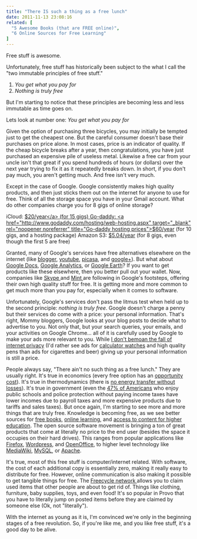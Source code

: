 ```yaml
---
title: "There IS such a thing as a free lunch"
date: 2011-11-13 23:08:16
related: [
  "5 Awesome Books (that are FREE online)",
  "6 Online Sources for Free Learning"
]
---
```


Free stuff is awesome.

Unfortunately, free stuff has historically been subject to the what I call the "two immutable principles of free stuff."

1.  *You get what you pay for*
2.  *Nothing is truly free*

But I'm starting to notice that these principles are becoming less and less immutable as time goes on.

Lets look at number one: *You get what you pay for*

Given the option of purchasing three bicycles, you may initially be tempted just to get the cheapest one. But the careful consumer doesn't base their purchases on price alone. In most cases, price is an indicator of quality. If the cheap bicycle breaks after a year, then congratulations, you have just purchased an expensive pile of useless metal. Likewise a free car from your uncle isn't that great if you spend hundreds of hours (or dollars) over the next year trying to fix it as it repeatedly breaks down. In short, if you don't pay much, you aren't getting much. And free isn't very much.

Except in the case of Google. Google consistently makes high quality products, and then just sticks them out on the internet for anyone to use for free. Think of all the storage space you have in your Gmail account. What do other companies charge you for 8 gigs of online storage?

iCloud: <a href="http://news.cnet.com/8301-27076_3-20086642-248/apple-prices-out-extra-icloud-storage/" target="_blank" rel="noopener noreferrer" title="iCloud prices">$20/year</a> (for 15 gigs)
Go-daddy: <a href="http://www.godaddy.com/hosting/web-hosting.aspx" target="_blank" rel="noopener noreferrer" title="Go-daddy hosting prices">$60/year</a> (for 10 gigs, and a hosting package)
Amazon S3: <a href="http://aws.amazon.com/s3/pricing/" target="_blank" rel="noopener noreferrer" title="Amazon S3 Storage">$5.04/year</a> (for 8 gigs, even though the first 5 are free)

Granted, many of Google's services have free alternatives elsewhere on the internet (like <a href="http://blogger.com" target="_blank" rel="noopener noreferrer" title="Blogger">blogger</a>, <a href="http://youtube.com" target="_blank" rel="noopener noreferrer" title="YouTube">youtube</a>, <a href="http://picasa.com" target="_blank" rel="noopener noreferrer" title="Picasa">picasa</a>, and <a href="http://plus.google.com" target="_blank" rel="noopener noreferrer" title="Google Plus">google+</a>). But what about <a href="http://docs.google.com" target="_blank" rel="noopener noreferrer" title="Google Docs">Google Docs</a>, <a href="http://google.com/analytics" target="_blank" rel="noopener noreferrer" title="Google Analytics">Google Analytics</a>, or <a href="http://www.google.com/earth/index.html" target="_blank" rel="noopener noreferrer" title="Google Earth">Google Earth</a>? If you want to get products like these elsewhere, then you better pull out your wallet. Now, companies like <a href="http://skype.com" target="_blank" rel="noopener noreferrer" title="Skype">Skype </a>and <a href="http://mint.com" target="_blank" rel="noopener noreferrer" title="Mint: Personal Finance Simplified">Mint </a>are following in Google's footsteps, offering their own high quality stuff for free. It is getting more and more common to get much more than you pay for, especially when it comes to software.

Unfortunately, Google's services don't pass the litmus test when held up to the second principle: *nothing is truly free*. Google doesn't charge a penny but their services do come with a price: your personal information. That's right, Mommy bloggers, Google looks at your blog posts to decide what to advertise to you. Not only that, but your search queries, your emails, and your activities on Google Chrome... all of it is carefully used by Google to make your ads more relevant to you. While <a href="{{site.url}}/2011/08/21/the-fall-of-internet-privacy/" target="_blank" rel="noopener noreferrer" title="The Fall of Internet Privacy">I don't bemoan the fall of internet privacy</a> (I'd rather see ads for <a href="{{site.url}}/assets/images/casio-calculator-watch.jpg" target="_blank" rel="noopener noreferrer" title="check out this bad boy...">calculator watches</a> and high quality pens than ads for cigarettes and beer) giving up your personal information is still a price.

People always say, "There ain't no such thing as a free lunch." They are usually right. It's true in economics (every free option has an <a href="{{site.url}}/2011/08/08/opportunity-costs/" target="_blank" rel="noopener noreferrer" title="Opportunity Costs">opportunity cost</a>). It's true in thermodynamics (there is <a href="http://en.wikipedia.org/wiki/Second_law_of_thermodynamics" target="_blank" rel="noopener noreferrer" title="Second law of Thermodynamics">no energy transfer without losses</a>). It's true in government (even the <a href="http://www.theatlantic.com/business/archive/2011/10/signs-of-dissent-what-about-the-47-who-pay-no-federal-income-taxes/246721/" target="_blank" rel="noopener noreferrer" title="Half of the 99% pay no income taxes">47% of Americans</a> who enjoy public schools and police protection without paying income taxes have lower incomes due to payroll taxes and more expensive products due to tariffs and sales taxes). But once again, I'm starting to see more and more things that are truly free. Knowledge is becoming free, as we see better sources for <a href="{{site.url}}/2011/04/25/5-awesome-books-that-are-free-online/" target="_blank" rel="noopener noreferrer" title="5 Awesome Books (that are FREE online)">free books</a>, <a href="{{site.url}}/2010/11/28/6-online-sources-for-free-learning/" target="_blank" rel="noopener noreferrer" title="6 Online Sources for Free Learning">online learning</a>, and <a href="{{site.url}}/2011/10/30/turning-traditional-education-upside-down/" target="_blank" rel="noopener noreferrer" title="Turning traditional education upside down">access to content for higher education</a>. The open source software movement is bringing a ton of great products that come at literally no price to the end user (besides the space it occupies on their hard drives). This ranges from popular applications like <a href="http://www.mozilla.org/en-US/firefox/new/" target="_blank" rel="noopener noreferrer" title="Mozilla Firefox">Firefox</a>, <a href="http://wordpress.org" target="_blank" rel="noopener noreferrer" title="Wordpress">Wordpress</a>, and <a href="http://www.openoffice.org/" target="_blank" rel="noopener noreferrer" title="Open Office">OpenOffice</a>, to higher level technology like <a href="http://www.mediawiki.org/wiki/MediaWiki" target="_blank" rel="noopener noreferrer" title="MediaWiki">MediaWiki</a>, <a href="http://www.mysql.com/" target="_blank" rel="noopener noreferrer" title="MySQL">MySQL</a>, or <a href="http://www.apache.org/" target="_blank" rel="noopener noreferrer" title="Apache">Apache</a>.

It's true, most of this free stuff is computer/internet related. With software, the cost of each additional copy is essentially zero, making it really easy to distribute for free. However, online communication is also making it possible to get tangible things for free. The <a href="http://www.freecycle.org/" target="_blank" rel="noopener noreferrer" title="Freecycle">Freecycle network </a>allows you to claim used items that other people are about to get rid of. Things like clothing, furniture, baby supplies, toys, and even food! It's so popular in Provo that you have to literally jump on posted items before they are claimed by someone else (Ok, not "literally").

With the internet as young as it is, I'm convinced we're only in the beginning stages of a free revolution. So, if you're like me, and you like free stuff, it's a good day to be alive.
